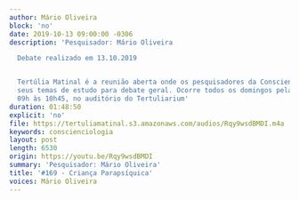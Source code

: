 ```yaml
---
author: Mário Oliveira
block: 'no'
date: 2019-10-13 09:00:00 -0306
description: 'Pesquisador: Mário Oliveira

  Debate realizado em 13.10.2019


  Tertúlia Matinal é a reunião aberta onde os pesquisadores da Conscienciologia apresentam
  seus temas de estudo para debate geral. Ocorre todos os domingos pela manhã, das
  09h às 10h45, no auditório do Tertuliarium'
duration: 01:48:50
explicit: 'no'
file: https://tertuliamatinal.s3.amazonaws.com/audios/Rqy9wsdBMDI.m4a
keywords: conscienciologia
layout: post
length: 6530
origin: https://youtu.be/Rqy9wsdBMDI
summary: 'Pesquisador: Mário Oliveira'
title: '#169 - Criança Parapsíquica'
voices: Mário Oliveira
---
```

